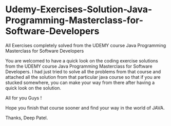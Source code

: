 # Udemy-Exercises-Solution-Java-Programming-Masterclass-for-Software-Developers
All Exercises completely solved from the UDEMY course Java Programming Masterclass for Software Developers

You are welcomed to have a quick look on the coding exercise solutions from the UDEMY course Java Programming Masterclass for Software Developers.
I had just tried to solve all the problems from that course and attached all the solution from that particular java course so that if you are stucked somewhere, you can make your way from there after having a quick look on the solution.

All for you Guys !

Hope you finish that course sooner and find your way in the world of JAVA.

Thanks,
Deep Patel.
